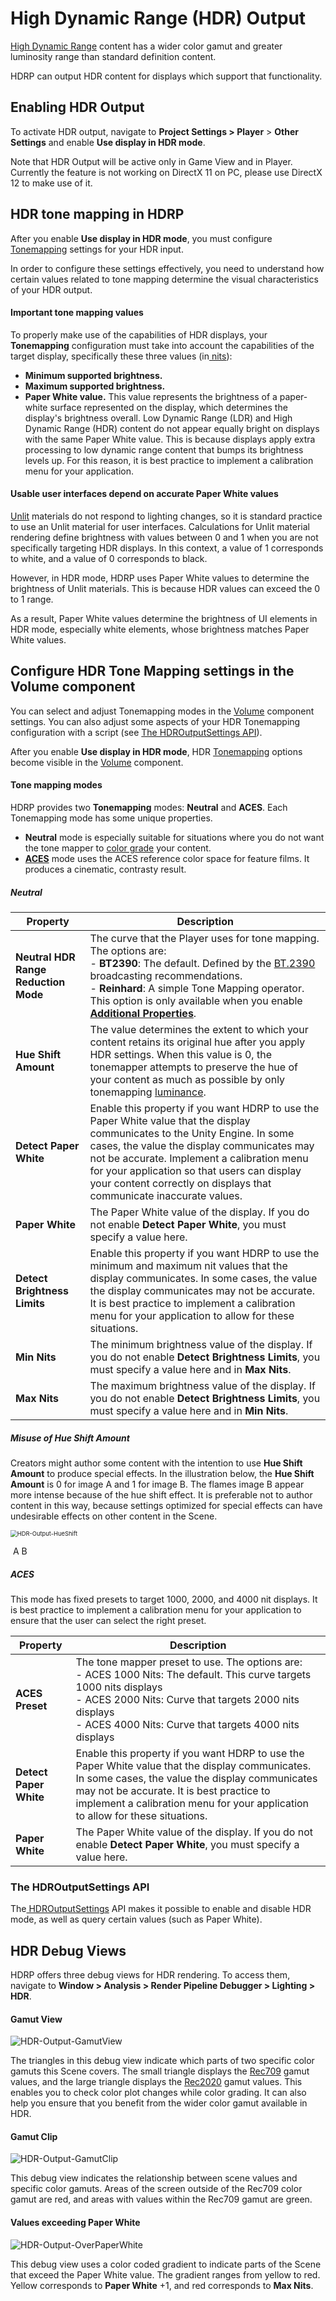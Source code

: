 # High Dynamic Range (HDR) Output

[High Dynamic Range](https://en.wikipedia.org/wiki/High_dynamic_range) content has a wider color gamut and greater luminosity range than standard definition content.

HDRP can output HDR content for displays which support that functionality.

## Enabling HDR Output

To activate HDR output, navigate to **Project Settings > Player** > **Other Settings** and enable **Use display in HDR mode**.

Note that HDR Output will be active only in Game View and in Player. Currently the feature is not working on DirectX 11 on PC, please use DirectX 12 to make use of it. 

## HDR tone mapping in HDRP

After you enable **Use display in HDR mode**, you must configure [Tonemapping](Post-Processing-Tonemapping.md) settings for your HDR input.

 In order to configure these settings effectively, you need to understand how certain values related to tone mapping determine the visual characteristics of your HDR output.

#### Important tone mapping values

To properly make use of the capabilities of HDR displays, your **Tonemapping** configuration must take into account the capabilities of the target display, specifically these three values (in[ nits](https://en.wikipedia.org/wiki/Candela_per_square_metre)):

- **Minimum supported brightness.**
- **Maximum supported brightness.**
- **Paper White value.** This value represents the brightness of a paper-white surface represented on the display, which determines the display's brightness overall. Low Dynamic Range (LDR) and High Dynamic Range (HDR) content do not appear equally bright on displays with the same Paper White value. This is because displays apply extra processing to low dynamic range content that bumps its brightness levels up. For this reason, it is best practice to implement a calibration menu for your application.

#### Usable user interfaces depend on accurate Paper White values

[Unlit](Unlit-Shader.html) materials do not respond to lighting changes, so it is standard practice to use an Unlit material for user interfaces. Calculations for Unlit material rendering define brightness with values between 0 and 1 when you are not specifically targeting HDR displays. In this context, a value of 1 corresponds to white, and a value of 0 corresponds to black.

However, in HDR mode, HDRP uses Paper White values to determine the brightness of Unlit materials. This is because HDR values can exceed the 0 to 1 range.

As a result, Paper White values determine the brightness of UI elements in HDR mode, especially white elements, whose brightness matches Paper White values.

## Configure HDR Tone Mapping settings in the Volume component

You can select and adjust Tonemapping modes in the [Volume](Volumes.html) component settings. You can also adjust some aspects of your HDR Tonemapping configuration with a script (see [The HDROutputSettings API](#the-hdroutputsettings-api)).

After you enable **Use display in HDR mode**, HDR [Tonemapping](Post-Processing-Tonemapping.html) options become visible in the [Volume](Volume-Components.html) component.

#### Tone mapping modes

HDRP provides two **Tonemapping** modes: **Neutral** and **ACES**. Each Tonemapping mode has some unique properties.

- **Neutral** mode is especially suitable for situations where you do not want the tone mapper to [ color grade](https://en.wikipedia.org/wiki/Color_grading) your content.
- [**ACES**](https://en.wikipedia.org/wiki/Academy_Color_Encoding_System) mode uses the ACES reference color space for feature films. It produces a cinematic, contrasty result.

##### Neutral

| **Property**                         | **Description**                                              |
| ------------------------------------ | ------------------------------------------------------------ |
| **Neutral HDR Range Reduction Mode** | The curve that the Player uses for tone mapping. The options are:<br />- **BT2390**: The default. Defined by the [BT.2390](https://www.itu.int/pub/R-REP-BT.2390) broadcasting recommendations.<br />- **Reinhard**: A simple Tone Mapping operator.<br />This option is only available when you enable **[Additional Properties](More-Options.html)**. |
| **Hue Shift Amount**                 | The value determines the extent to which your content retains its original hue after you apply HDR settings. When this value is 0, the tonemapper attempts to preserve the hue of your content as much as possible by only tonemapping [luminance](Physical-Light-Units.html). |
| **Detect Paper White**               | Enable this property if you want HDRP to use the Paper White value that the display communicates to the Unity Engine. In some cases, the value the display communicates may not be accurate. Implement a calibration menu for your application so that users can display your content correctly on displays that communicate inaccurate values. |
| **Paper White**                    | The Paper White value of the display. If you do not enable **Detect Paper White**, you must specify a value here. |
| **Detect Brightness Limits**         | Enable this property if you want HDRP to use the minimum and maximum nit values that the display communicates. In some cases, the value the display communicates may not be accurate. It is best practice to implement a calibration menu for your application to allow for these situations. |
| **Min Nits**                       | The minimum brightness value of the display. If you do not enable **Detect Brightness Limits**, you must specify a value here and in **Max Nits**. |
| **Max Nits**                       | The maximum brightness value of the display. If you do not enable **Detect Brightness Limits**, you must specify a value here and in **Min Nits**. |

##### Misuse of **Hue Shift Amount**

Creators might author some content with the intention to use **Hue Shift Amount** to produce special effects. In the illustration below, the **Hue Shift Amount** is 0 for image A and 1 for image B. The flames image B appear more intense because of the hue shift effect. It is preferable not to author content in this way, because settings optimized for special effects can have undesirable effects on other content in the Scene.

 <img src="Images\HDR-Output-HueShift.png" alt="HDR-Output-HueShift" style="zoom:67%;" />

​                                         A                                                                                   B

##### ACES

This mode has fixed presets to target 1000, 2000, and 4000 nit displays. It is best practice to implement a calibration menu for your application to ensure that the user can select the right preset.

| **Property**           | **Description**                                              |
| ---------------------- | ------------------------------------------------------------ |
| **ACES Preset**        | The tone mapper preset to use. The options are:<br />- ACES 1000 Nits: The default. This curve targets 1000 nits displays<br />- ACES 2000 Nits: Curve that targets 2000 nits displays<br />- ACES 4000 Nits: Curve that targets 4000 nits displays |
| **Detect Paper White** | Enable this property if you want HDRP to use the Paper White value that the display communicates. In some cases, the value the display communicates may not be accurate. It is best practice to implement a calibration menu for your application to allow for these situations. |
| **Paper White**      | The Paper White value of the display. If you do not enable **Detect Paper White**, you must specify a value here. |



### The HDROutputSettings API

The[ HDROutputSettings](https://docs.unity3d.com/ScriptReference/HDROutputSettings.html) API makes it possible to enable and disable HDR mode, as well as query certain values (such as Paper White).

## HDR Debug Views

HDRP offers three debug views for HDR rendering. To access them, navigate to **Window > Analysis > Render Pipeline Debugger > Lighting > HDR**.

#### Gamut View

![HDR-Output-GamutView](Images/HDR-Output-GamutView.png)

The triangles in this debug view indicate which parts of two specific color gamuts this Scene covers. The small triangle displays the [Rec709](https://en.wikipedia.org/wiki/Rec._709) gamut values, and the large triangle displays the [Rec2020](https://en.wikipedia.org/wiki/Rec._2020) gamut values. This enables you to check color plot changes while color grading. It can also help you ensure that you benefit from the wider color gamut available in HDR.

#### Gamut Clip

![HDR-Output-GamutClip](Images/HDR-Output-GamutClip.png)

This debug view indicates the relationship between scene values and specific color gamuts. Areas of the screen outside of the Rec709 color gamut are red, and areas with values within the Rec709 gamut are green.

#### Values exceeding Paper White

![HDR-Output-OverPaperWhite](Images/HDR-Output-OverPaperWhite.png)

This debug view uses a color coded gradient to indicate parts of the Scene that exceed the Paper White value. The gradient ranges from yellow to red. Yellow corresponds to **Paper White** +1, and red corresponds to **Max Nits**.
